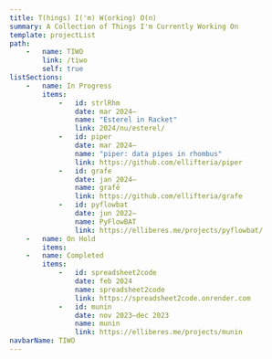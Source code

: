 ```yaml
---
title: T(hings) I('m) W(orking) O(n)
summary: A Collection of Things I'm Currently Working On
template: projectList
path:
    -   name: TIWO
        link: /tiwo
        self: true
listSections:
    -   name: In Progress
        items:
            -   id: strlRhm
                date: mar 2024–
                name: "Esterel in Racket"
                link: 2024/nu/esterel/
            -   id: piper
                date: mar 2024–
                name: "piper: data pipes in rhombus"
                link: https://github.com/ellifteria/piper
            -   id: grafe
                date: jan 2024–
                name: grafē
                link: https://github.com/ellifteria/grafe
            -   id: pyflowbat
                date: jun 2022–
                name: PyFlowBAT
                link: https://elliberes.me/projects/pyflowbat/
    -   name: On Hold
        items:
    -   name: Completed
        items:
            -   id: spreadsheet2code
                date: feb 2024
                name: spreadsheet2code
                link: https://spreadsheet2code.onrender.com
            -   id: munin
                date: nov 2023–dec 2023
                name: munin
                link: https://elliberes.me/projects/munin
navbarName: TIWO
---
```

